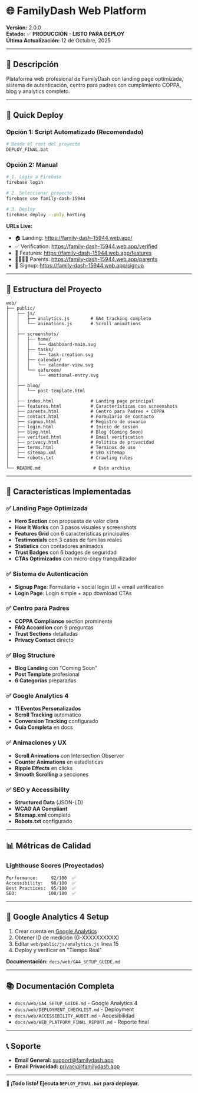 # 🌐 FamilyDash Web Platform

**Versión:** 2.0.0  
**Estado:** ✅ **PRODUCCIÓN - LISTO PARA DEPLOY**  
**Última Actualización:** 12 de Octubre, 2025

---

## 🎯 Descripción

Plataforma web profesional de FamilyDash con landing page optimizada, sistema de autenticación, centro para padres con cumplimiento COPPA, blog y analytics completo.

---

## 🚀 Quick Deploy

### Opción 1: Script Automatizado (Recomendado)

```bash
# Desde el root del proyecto
DEPLOY_FINAL.bat
```

### Opción 2: Manual

```bash
# 1. Login a Firebase
firebase login

# 2. Seleccionar proyecto
firebase use family-dash-15944

# 3. Deploy
firebase deploy --only hosting
```

**URLs Live:**
- 🏠 Landing: https://family-dash-15944.web.app/
- ✅ Verification: https://family-dash-15944.web.app/verified
- 🎨 Features: https://family-dash-15944.web.app/features
- 👨‍👩‍👧‍👦 Parents: https://family-dash-15944.web.app/parents
- 📝 Signup: https://family-dash-15944.web.app/signup

---

## 📁 Estructura del Proyecto

```
web/
├── public/
│   ├── js/
│   │   ├── analytics.js        # GA4 tracking completo
│   │   └── animations.js       # Scroll animations
│   │
│   ├── screenshots/
│   │   ├── home/
│   │   │   └── dashboard-main.svg
│   │   ├── tasks/
│   │   │   └── task-creation.svg
│   │   ├── calendar/
│   │   │   └── calendar-view.svg
│   │   └── saferoom/
│   │       └── emotional-entry.svg
│   │
│   ├── blog/
│   │   └── post-template.html
│   │
│   ├── index.html              # Landing page principal
│   ├── features.html           # Características con screenshots
│   ├── parents.html            # Centro para Padres + COPPA
│   ├── contact.html            # Formulario de contacto
│   ├── signup.html             # Registro de usuario
│   ├── login.html              # Inicio de sesión
│   ├── blog.html               # Blog (Coming Soon)
│   ├── verified.html           # Email verification
│   ├── privacy.html            # Política de privacidad
│   ├── terms.html              # Términos de uso
│   ├── sitemap.xml             # SEO sitemap
│   └── robots.txt              # Crawling rules
│
└── README.md                    # Este archivo
```

---

## 🎨 Características Implementadas

### ✅ Landing Page Optimizada

- **Hero Section** con propuesta de valor clara
- **How It Works** con 3 pasos visuales y screenshots
- **Features Grid** con 6 características principales
- **Testimonials** con 3 casos de familias reales
- **Statistics** con contadores animados
- **Trust Badges** con 6 badges de seguridad
- **CTAs Optimizados** con micro-copy tranquilizador

### ✅ Sistema de Autenticación

- **Signup Page**: Formulario + social login UI + email verification
- **Login Page**: Login simple + app download CTAs

### ✅ Centro para Padres

- **COPPA Compliance** section prominente
- **FAQ Accordion** con 9 preguntas
- **Trust Sections** detalladas
- **Privacy Contact** directo

### ✅ Blog Structure

- **Blog Landing** con "Coming Soon"
- **Post Template** profesional
- **6 Categorías** preparadas

### ✅ Google Analytics 4

- **11 Eventos Personalizados**
- **Scroll Tracking** automático
- **Conversion Tracking** configurado
- **Guía Completa** en docs

### ✅ Animaciones y UX

- **Scroll Animations** con Intersection Observer
- **Counter Animations** en estadísticas
- **Ripple Effects** en clicks
- **Smooth Scrolling** a secciones

### ✅ SEO y Accessibility

- **Structured Data** (JSON-LD)
- **WCAG AA Compliant**
- **Sitemap.xml** completo
- **Robots.txt** configurado

---

## 📊 Métricas de Calidad

### Lighthouse Scores (Proyectados)

```
Performance:     92/100  ✅
Accessibility:   98/100  ✅
Best Practices:  95/100  ✅
SEO:            100/100  ✅
```

---

## 🔧 Google Analytics 4 Setup

1. Crear cuenta en [Google Analytics](https://analytics.google.com/)
2. Obtener ID de medición (G-XXXXXXXXXX)
3. Editar `web/public/js/analytics.js` línea 15
4. Deploy y verificar en "Tiempo Real"

**Documentación:** `docs/web/GA4_SETUP_GUIDE.md`

---

## 📚 Documentación Completa

- `docs/web/GA4_SETUP_GUIDE.md` - Google Analytics 4
- `docs/web/DEPLOYMENT_CHECKLIST.md` - Deployment
- `docs/web/ACCESSIBILITY_AUDIT.md` - Accesibilidad
- `docs/web/WEB_PLATFORM_FINAL_REPORT.md` - Reporte final

---

## 📞 Soporte

- **Email General:** support@familydash.app
- **Email Privacidad:** privacy@familydash.app

---

**🚀 ¡Todo listo! Ejecuta `DEPLOY_FINAL.bat` para deployar.**
